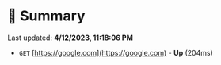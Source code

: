 # 📖 Summary
Last updated: **4/12/2023, 11:18:06 PM**

- `GET` [https://google.com](https://google.com) - **Up** (204ms)
